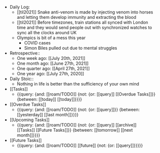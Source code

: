 - Daily Log:
    - [[til2021]] Snake anti-venom is made by injecting venom into horses and letting them develop immunity and extracting the blood
    - [[til2021]] Before timezones, train stations all synced with London time and they would send people out with synchronized watches to sync all the clocks around UK
    - Olympics is bit of a mess this year
        - COVID cases
        - Simon Biles pulled out due to mental struggles
- Retrospective::
    - One week ago: [[July 20th, 2021]]
    - One month ago: [[June 27th, 2021]]
    - One quarter ago: [[April 27th, 2021]]
    - One year ago: [[July 27th, 2020]]
- Daily Stoic::
    - Nothing in life is better than the sufficiency of your own mind
- [[Tasks]]
    - {{query: {and: [[roam/TODO]] {not: {or: [[query]] [[Overdue Tasks]]}} {between: [[today]] [[today]]}}}}
- [[Overdue Tasks]]
    - {{query: {and: [[roam/TODO]] {not: {or: [[query]]}} {between: [[yesterday]] [[last month]]}}}}
- [[Upcoming Tasks]]
    - {{query: {and: [[roam/TODO]] {not: {or: [[query]] [[archive]] [[Tasks]] [[Future Tasks]]}} {between: [[tomorrow]] [[next month]]}}}}
- [[Future Tasks]]
    - {{query: {and: [[roam/TODO]] [[future]] {not: {or: [[query]]}}}}}

